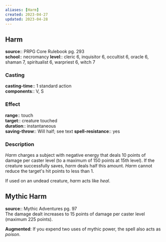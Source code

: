 ```yaml
---
aliases: [Harm]
created: 2023-04-27
updated: 2023-04-28
---
```


## Harm

**source**:: PRPG Core Rulebook pg. 293  
**school**:: necromancy
**level**:: cleric 6, inquisitor 6, occultist 6, oracle 6, shaman 7, spiritualist 6, warpriest 6, witch 7

### Casting

**casting-time**:: 1 standard action  
**components**:: V, S

### Effect

**range**:: touch  
**target**:: creature touched  
**duration**:: instantaneous  
**saving-throw**:: Will half; see text
**spell-resistance**:: yes

### Description

*Harm* charges a subject with negative energy that deals 10 points of damage per caster level (to a maximum of 150 points at 15th level). If the creature successfully saves, *harm* deals half this amount. *Harm* cannot reduce the target's hit points to less than 1.  
  
If used on an undead creature, *harm* acts like *heal*.

## Mythic Harm

**source**:: Mythic Adventures pg. 97  
The damage dealt increases to 15 points of damage per caster level (maximum 225 points).  
  
**Augmented**: If you expend two uses of mythic power, the spell also acts as *poison*.
